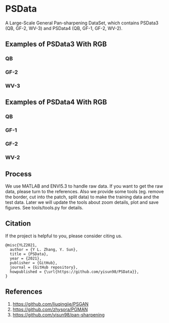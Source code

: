 # PSData
A Large-Scale General Pan-sharpening DataSet, which contains PSData3 (QB, GF-2, WV-3) and PSData4 (QB, GF-1, GF-2, WV-2).

## Examples of PSData3 With RGB

### QB

### GF-2

### WV-3


## Examples of PSData4 With RGB

### QB

### GF-1

### GF-2

### WV-2

## Process
We use MATLAB and ENVI5.3 to handle raw data. If you want to get the raw data, please turn to the references. Also we provide some tools (eg. remove the border, cut into the patch, split data) to make the training data and the test data. Later we will update the tools about zoom details, plot and save figures. See tools/tools.py for details.

## Citation
If the project is helpful to you, please consider citing us.
```
@misc{YLZ2021,
  author = {Y L. Zhang, Y. Sun},
  title = {PSData},
  year = {2021},
  publisher = {GitHub},
  journal = {GitHub repository},
  howpublished = {\url{https://github.com/yisun98/PSData}},
}
```


## References

1. https://github.com/liuqingjie/PSGAN
2. https://github.com/zhysora/PGMAN
3. https://github.com/yisun98/pan-sharpening
